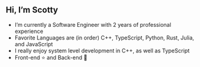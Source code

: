 ## Hi, I’m Scotty
-  I’m currently a Software Engineer with 2 years of professional experience
-  Favorite Languages are (in order) C++, TypeScript, Python, Rust, Julia, and JavaScript
-  I really enjoy system level development in C++, as well as TypeScript
-  Front-end :star: and Back-end :triangular_ruler:


<!---
scotty1257/scotty1257 is a ✨ special ✨ repository because its `README.md` (this file) appears on your GitHub profile.
You can click the Preview link to take a look at your changes.
--->
